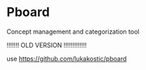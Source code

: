 # Pboard
Concept management and categorization tool

!!!!!!! OLD VERSION !!!!!!!!!!!!!

use https://github.com/lukakostic/pboard
